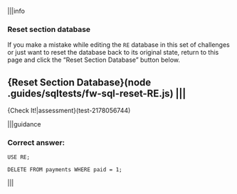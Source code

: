 |||info
### Reset section database
If you make a mistake while editing the `RE` database in this set of challenges or just want to reset the database back to its original state, return to this page and click the “Reset Section Database” button below.

{Reset Section Database}(node .guides/sqltests/fw-sql-reset-RE.js)
|||
---

{Check It!|assessment}(test-2178056744)

|||guidance

### Correct answer:

`USE RE;`

`DELETE FROM payments WHERE paid = 1;`

|||